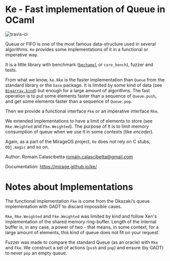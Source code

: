 Ke - Fast implementation of Queue in OCaml
==========================================

![travis-ci](https://travis-ci.org/mirage/ke.svg?banch=master)

Queue or FIFO is one of the most famous data-structure used in several
algorithms. `Ke` provides some implementations of it in a functional or
imperative way.

It is a little library with benchmark
([`bechamel`](https://github.com/dinosaure/bechamel.git) or `core_bench`),
fuzzer and tests.

From what we know, `Ke.Rke` is the faster implementation than `Queue` from the
standard library or the `base` package. It is limited by some kind of data (see
[`Bigarray.kind`]()) but enough for a large amount of algorithms. The fast
operation is to put some elements faster than a sequence of `Queue.push`, and
get some elements faster than a sequence of `Queue.pop`.

Then we provide a functional interface `Fke` or an imperative interface `Rke`.

We extended implementations to have a limit of elements to store (see
`Rke.Weighted` and `Fke.Weighted`). The purpose of it is to limit memory
consumption of queue when we use it in some contexts (like _encoder_).

Again, as a part of the MirageOS project, `Ke` does not rely on C stubs,
`Obj.magic` and so on.

Author: Romain Calascibetta <romain.calascibetta@gmail.com>

Documentation: https://mirage.github.io/ke/

Notes about Implementations
===========================

The functional implementation `Fke` is come from the Okazaki's queue
implementation with GADT to discard impossible cases.

`Rke`, `Rke.Weighted` and `Fke.Weighted` was limited by kind and follow Xen's
implementation of the shared memory ring-buffer. Length of the internal buffer
is, in any case, a power of two - that means, in some context, for a large
amount of elements, this kind of queue does not fit on your request.

Fuzzer was made to compare the standard Queue (as an oracle) with `Rke` and
`Fke`. We construct a set of actions (`push` and `pop`) and ensure (by GADT) to
never `pop` an empty queue.

